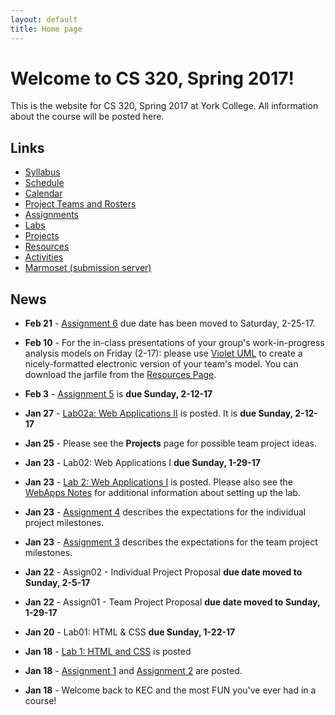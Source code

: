 ```yaml
---
layout: default
title: Home page
---
```


# Welcome to CS 320, Spring 2017!

This is the website for CS 320, Spring 2017 at York College.
All information about the course will be posted here.

## Links

* [Syllabus](syllabus.html)
* [Schedule](schedule.html)
* [Calendar](CS320-Spring2017Calendar.pdf)
* [Project Teams and Rosters](teams-and-rosters/index.html)
* [Assignments](assign/index.html)
* [Labs](labs/index.html)
* [Projects](projects/index.html)
* [Resources](resources/index.html)
* [Activities](activities.html)
* [Marmoset (submission server)](https://cs.ycp.edu/marmoset)

<!-- Commented out Practice Exams, since we did take home exams.
* [Practice Exams](practice/index.html)
­-->

## News
<!-- Commented out news - will add it back in as the semester progresses

* **Apr 25** - [Assignment 10](assign/assign10.html) is an individual reflection on the team project.  [Assignment 11](assign/assign11.html) is a self/peer evaluation for the team project.  They are both due Tuesday, May 10th by 11:59 PM.

* **Apr 25** - [Assignment 9](assign/assign09.html) describes the deliverables for the individual project.

* **Apr 25** - [Assignment 8](assign/assign08.html) describes the deliverables for the team project.

* **Apr 25** - [Team Project Milestone 4](assign/assign03.html) is due Monday, May 2nd.  This will be a 10-minute (max) in-class team presentation/demonstration of your team's progress since milestone 3.  You should have a 95% working system, with a higher degree of "polish".  All SQL database functionality should be implemented for this milestone.  See the guidelines for [Team Project Milestone 4](assign/assign03.html).

* **Apr 16** - [Individual Project Milestone3](assign/assign04.html) is due Friday, April 22nd.  This will be a 3-4 minute in-class demonstration of your progress since Milestone 2.

* **Apr 11** - Updated the Library project on the [Resources page](./resources) to include a many-to-many relationship between the Books and Authors table by implementing a junction table.

* **Apr 6** - By (nearly) unanimous vote, exam 2 will also be a take-home exam.  Exam 2 will be handed out at the end of class on Friday, 4-15-16, and will be due at the start of class on Monday, April 18th.  Since this is a take-home exam, a practice exam will not be provided.

* **Apr 4** - [Team Project Milestone 3](assign/assign03.html) is due Friday, April 15th.  This will be a 10-minute (max) in-class team presentation/demonstration of your team's progress since milestone 2.  SQL database functionality **is required** for this milestone.  A large majority of your classes, methods, test cases, and web page navigation should be implemented by milestone 3, as well.

* **Apr 3** - Added JUnit Test cases to the Library project on the [Resources page](./resources) that provide examples for testing the Derby database queries without needing to have the servlet, controller, or JSP code implemented.

* **Mar 29** - Posted several new links on the [Resources page](./resources) that provide much helpful information on the various technologies that you are using in the implementation of your projects.

* **Mar 29** - Posted an extensive example project on the [Resources page](./resources) that incorporates the Web Applications lab solution (Lab03) with the ORM Lab solution (Lab06).  It provides a web application front-end to the ORM queries, as well as demonstrates the use of login session information, and incorporation of a SQL database persistence layer.

* **Mar 23** - [Individual Project Milestone2](assign/assign04.html) is due Friday, April 8th.  This will be a 3-4 minute in-class demonstration of your progress since Milestone 1.

* **Mar 23** - [Team Project Milestone 2](assign/assign03.html) is due Friday, April 1st.  This will be a 10-minute (max) in-class team presentation/demonstration of your team's progress since milestone 1.  SQL database functionality is not required for this milestone (but *is* required for the third.)

* **Mar 7** - [Assignment 4: Individual Project Milestones](assign/assign04.html) has been updated.  Specifically, **Milestone 1: Baseline** is now due on Wednesday, March 23rd.

* **Mar 7** - [Assignment 3: Team Project Milestones](assign/assign03.html) has been updated.  Specifically, **Milestone 1: Minimal Working System** is now due on Monday, March 21st.

--->

* **Feb 21** - [Assignment 6](assign/assign06.html) due date has been moved to Saturday, 2-25-17.

* **Feb 10** - For the in-class presentations of your group's work-in-progress analysis models on Friday (2-17): please use [Violet UML](http://alexdp.free.fr/violetumleditor/page.php) to create a nicely-formatted electronic version of your team's model.  You can download the jarfile from the [Resources Page](resources/index.html).

* **Feb 3** - [Assignment 5](assign/assign05.html) is **due Sunday, 2-12-17**

* **Jan 27** - [Lab02a: Web Applications II](labs/lab02a.html) is posted.  It is **due Sunday, 2-12-17**

* **Jan 25** - Please see the **Projects** page for possible team project ideas.

* **Jan 23** - Lab02: Web Applications I **due Sunday, 1-29-17**

* **Jan 23** - [Lab 2: Web Applications I](labs/lab02.html) is posted.  Please also see the [WebApps Notes](labs/lab02_notes.html) for additional information about setting up the lab.

* **Jan 23** - [Assignment 4](assign/assign04.html) describes the expectations for the individual project milestones.

* **Jan 23** - [Assignment 3](assign/assign03.html) describes the expectations for the team project milestones.

* **Jan 22** - Assign02 - Individual Project Proposal **due date moved to Sunday, 2-5-17**

* **Jan 22** - Assign01 - Team Project Proposal **due date moved to Sunday, 1-29-17**

* **Jan 20** - Lab01: HTML & CSS **due Sunday, 1-22-17**

* **Jan 18** - [Lab 1: HTML and CSS](labs/lab01.html) is posted
* **Jan 18** - [Assignment 1](assign/assign01.html) and [Assignment 2](assign/assign02.html) are posted.
* **Jan 18** - Welcome back to KEC and the most FUN you've ever had in a course!

<!-- vim:set wrap: ­-->
<!-- vim:set linebreak: -->
<!-- vim:set nolist: -->
